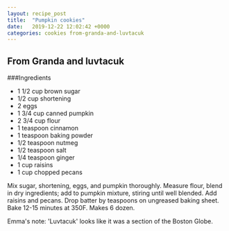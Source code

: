 ```yaml
---
layout: recipe_post
title:  "Pumpkin cookies"
date:   2019-12-22 12:02:42 +0000
categories: cookies from-granda-and-luvtacuk
---
```


## From Granda and luvtacuk
###Ingredients
* 1 1/2 cup brown sugar
* 1/2 cup shortening
* 2 eggs
* 1 3/4 cup canned pumpkin
* 2 3/4 cup flour
* 1 teaspoon cinnamon
* 1 teaspoon baking powder
* 1/2 teaspoon nutmeg
* 1/2 teaspoon salt
* 1/4 teaspoon ginger
* 1 cup raisins
* 1 cup chopped pecans

Mix sugar, shortening, eggs, and pumpkin thoroughly. Measure flour, blend in dry ingredients; add to pumpkin mixture, stiring until well blended. Add raisins and pecans. Drop batter by teaspoons on ungreased baking sheet. Bake 12-15 minutes at 350F. Makes 6 dozen.


Emma's note: 'Luvtacuk' looks like it was a section of the Boston Globe.
